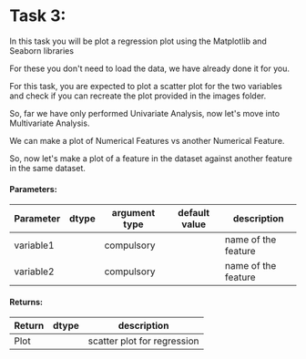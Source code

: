 # Task 3:

In this task you will be plot a regression plot using the Matplotlib and Seaborn libraries

For these you don't need to load the data, we have already done it for you.

For this task, you are expected to plot a scatter plot for the two variables and check if you can recreate the plot provided in the images folder.

So, far we have only performed Univariate Analysis, now let's move into Multivariate Analysis.

We can make a plot of Numerical Features vs another Numerical Feature.

So, now let's make a plot of a feature in the dataset against another feature in the same dataset.


#### Parameters:

| Parameter | dtype | argument type | default value | description |
| --- | --- | --- | --- | --- | 
| variable1 |  | compulsory |  | name of the feature |
| variable2 |  | compulsory |  | name of the feature |



#### Returns:

| Return | dtype | description |
| --- | --- | --- | 
| Plot | | scatter plot for regression |
